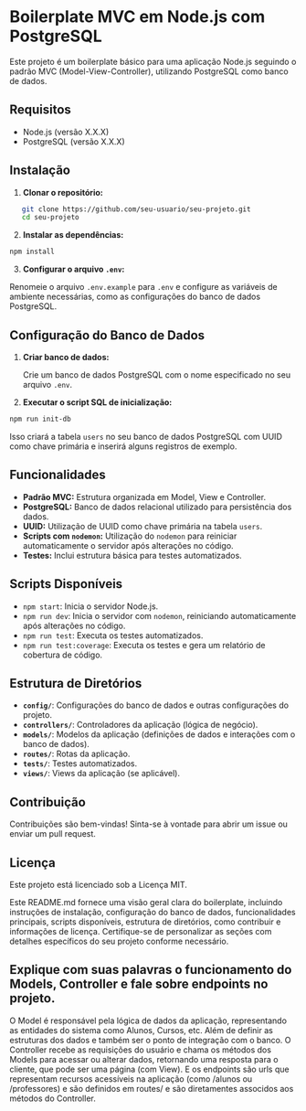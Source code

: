 # Boilerplate MVC em Node.js com PostgreSQL

Este projeto é um boilerplate básico para uma aplicação Node.js seguindo o padrão MVC (Model-View-Controller), utilizando PostgreSQL como banco de dados.

## Requisitos

- Node.js (versão X.X.X)
- PostgreSQL (versão X.X.X)

## Instalação

1. **Clonar o repositório:**

```bash
   git clone https://github.com/seu-usuario/seu-projeto.git
   cd seu-projeto
```

2. **Instalar as dependências:**
    
```bash
npm install
```
    
3. **Configurar o arquivo `.env`:**
    
Renomeie o arquivo `.env.example` para `.env` e configure as variáveis de ambiente necessárias, como as configurações do banco de dados PostgreSQL.
    

Configuração do Banco de Dados
------------------------------

1. **Criar banco de dados:**
    
    Crie um banco de dados PostgreSQL com o nome especificado no seu arquivo `.env`.
    
2. **Executar o script SQL de inicialização:**
    
```bash
npm run init-db
```
    
Isso criará a tabela `users` no seu banco de dados PostgreSQL com UUID como chave primária e inserirá alguns registros de exemplo.
    

Funcionalidades
---------------

* **Padrão MVC:** Estrutura organizada em Model, View e Controller.
* **PostgreSQL:** Banco de dados relacional utilizado para persistência dos dados.
* **UUID:** Utilização de UUID como chave primária na tabela `users`.
* **Scripts com `nodemon`:** Utilização do `nodemon` para reiniciar automaticamente o servidor após alterações no código.
* **Testes:** Inclui estrutura básica para testes automatizados.

Scripts Disponíveis
-------------------

* `npm start`: Inicia o servidor Node.js.
* `npm run dev`: Inicia o servidor com `nodemon`, reiniciando automaticamente após alterações no código.
* `npm run test`: Executa os testes automatizados.
* `npm run test:coverage`: Executa os testes e gera um relatório de cobertura de código.

Estrutura de Diretórios
-----------------------

* **`config/`**: Configurações do banco de dados e outras configurações do projeto.
* **`controllers/`**: Controladores da aplicação (lógica de negócio).
* **`models/`**: Modelos da aplicação (definições de dados e interações com o banco de dados).
* **`routes/`**: Rotas da aplicação.
* **`tests/`**: Testes automatizados.
* **`views/`**: Views da aplicação (se aplicável).

Contribuição
------------

Contribuições são bem-vindas! Sinta-se à vontade para abrir um issue ou enviar um pull request.

Licença
-------

Este projeto está licenciado sob a Licença MIT.

Este README.md fornece uma visão geral clara do boilerplate, incluindo instruções de instalação, configuração do banco de dados, funcionalidades principais, scripts disponíveis, estrutura de diretórios, como contribuir e informações de licença. Certifique-se de personalizar as seções com detalhes específicos do seu projeto conforme necessário.

## Explique com suas palavras o funcionamento do Models, Controller e fale sobre endpoints no projeto.

O Model é responsável pela lógica de dados da aplicação, representando as entidades do sistema como Alunos, Cursos, etc. Além de definir as estruturas dos dados e também ser o ponto de integração com o banco. O Controller recebe as requisições do usuário e chama os métodos dos Models para acessar ou alterar dados, retornando uma resposta para o cliente, que pode ser uma página (com View). E os endpoints são urls que representam recursos acessíveis na aplicação (como /alunos ou /professores) e são definidos em routes/ e são diretamentes associdos aos métodos do Controller.